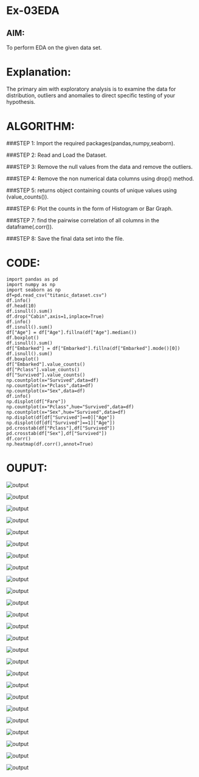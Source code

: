 # Ex-03EDA

## AIM:
To perform EDA on the given data set. 

# Explanation:
The primary aim with exploratory analysis is to examine the data for distribution, outliers and 
anomalies to direct specific testing of your hypothesis.
 

# ALGORITHM:
###STEP 1:
     Import the required packages(pandas,numpy,seaborn).

###STEP 2:
     Read and Load the Dataset.

###STEP 3:
     Remove the null values from the data and remove the outliers.

###STEP 4:
     Remove the non numerical data columns using drop() method.

###STEP 5:
     returns object containing counts of unique values using (value_counts()).

###STEP 6:
     Plot the counts in the form of Histogram or Bar Graph.

###STEP 7:
     find the pairwise correlation of all columns in the dataframe(.corr()).

###STEP 8:
    Save the final data set into the file.

# CODE:
```
import pandas as pd
import numpy as np
import seaborn as np
df=pd.read_csv("titanic_dataset.csv")
df.info()
df.head(10)
df.isnull().sum()
df.drop("Cabin",axis=1,inplace=True)
df.info()
df.isnull().sum()
df["Age"] = df["Age"].fillna(df["Age"].median())
df.boxplot()
df.isnull().sum()
df["Embarked"] = df["Embarked"].fillna(df["Embarked"].mode()[0])
df.isnull().sum()
df.boxplot()
df["Embarked"].value_counts()
df["Pclass"].value_counts()
df["Survived"].value_counts()
np.countplot(x="Survived",data=df)
np.countplot(x="Pclass",data=df)
np.countplot(x="Sex",data=df)
df.info()
np.displot(df["Fare"])
np.countplot(x="Pclass",hue="Survived",data=df)
np.countplot(x="Sex",hue="Survived",data=df)
np.displot(df[df["Survived"]==0]["Age"])
np.displot(df[df["Survived"]==1]["Age"])
pd.crosstab(df["Pclass"],df["Survived"])
pd.crosstab(df["Sex"],df["Survived"])
df.corr()
np.heatmap(df.corr(),annot=True)
```


# OUPUT:
![output](./Ex.3.ds1.PNG)

![output](./Ex.3.ds2.PNG)

![output](./Ex.3.ds3.PNG)

![output](./Ex.3.ds4.PNG)

![output](./Ex.3.ds5.PNG)

![output](./Ex.3.ds6.PNG)

![output](./Ex.3.ds7.PNG)

![output](./Ex.3.ds8.PNG)

![output](./Ex.3.ds9.PNG)

![output](./Ex.3.ds10.PNG)

![output](./Ex.3.ds11.PNG)

![output](./Ex.3.ds12.PNG)

![output](./Ex.3.ds13.PNG)

![output](./Ex.3.ds14.PNG)

![output](./Ex.3.ds15.PNG)

![output](./Ex.3.ds16.PNG)

![output](./Ex.3.ds17.PNG)

![output](./Ex.3.ds18.PNG)

![output](./Ex.3.ds19.PNG)

![output](./Ex.3.ds20.PNG)

![output](./Ex.3.ds21.PNG)

![output](./Ex.3.ds22.PNG)

![output](./Ex.3.ds23.PNG)

![output](./Ex.3.ds24.PNG)

![output](./Ex.3.ds25.PNG)